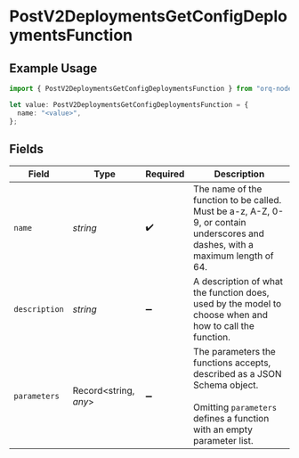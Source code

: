 # PostV2DeploymentsGetConfigDeploymentsFunction

## Example Usage

```typescript
import { PostV2DeploymentsGetConfigDeploymentsFunction } from "orq-node-client/models/operations";

let value: PostV2DeploymentsGetConfigDeploymentsFunction = {
  name: "<value>",
};
```

## Fields

| Field                                                                                                                                              | Type                                                                                                                                               | Required                                                                                                                                           | Description                                                                                                                                        |
| -------------------------------------------------------------------------------------------------------------------------------------------------- | -------------------------------------------------------------------------------------------------------------------------------------------------- | -------------------------------------------------------------------------------------------------------------------------------------------------- | -------------------------------------------------------------------------------------------------------------------------------------------------- |
| `name`                                                                                                                                             | *string*                                                                                                                                           | :heavy_check_mark:                                                                                                                                 | The name of the function to be called. Must be a-z, A-Z, 0-9, or contain underscores and dashes, with a maximum length of 64.                      |
| `description`                                                                                                                                      | *string*                                                                                                                                           | :heavy_minus_sign:                                                                                                                                 | A description of what the function does, used by the model to choose when and how to call the function.                                            |
| `parameters`                                                                                                                                       | Record<string, *any*>                                                                                                                              | :heavy_minus_sign:                                                                                                                                 | The parameters the functions accepts, described as a JSON Schema object. <br/><br/> Omitting `parameters` defines a function with an empty parameter list. |